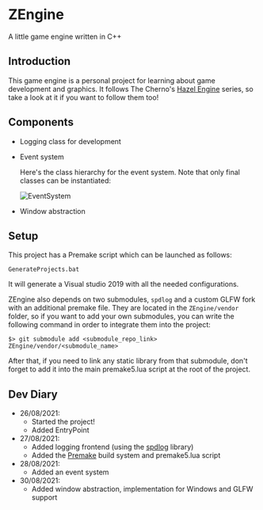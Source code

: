 # ZEngine
A little game engine written in C++

## Introduction
This game engine is a personal project for learning about game development and graphics. It follows The Cherno's [Hazel Engine](https://www.youtube.com/watch?v=JxIZbV_XjAs&list=PLlrATfBNZ98dC-V-N3m0Go4deliWHPFwT&index=1) series, so take a look at it if you want to follow them too!

## Components
* Logging class for development
* Event system

  Here's the class hierarchy for the event system. Note that only final classes can be instantiated:
  
  ![EventSystem](https://user-images.githubusercontent.com/37598162/131226737-4f2bf62e-4e71-48f2-970d-90db38eaafcb.png)
  
* Window abstraction

## Setup

This project has a Premake script which can be launched as follows:
```
GenerateProjects.bat
```
It will generate a Visual studio 2019 with all the needed configurations.

ZEngine also depends on two submodules, `spdlog` and a custom GLFW fork with an additional premake file. They are located in the `ZEngine/vendor` folder, so if you want to add your own submodules, you can write the following command in order to integrate them into the project:

```
$> git submodule add <submodule_repo_link> ZEngine/vendor/<submodule_name>
```

After that, if you need to link any static library from that submodule, don't forget to add it into the main premake5.lua script at the root of the project.

## Dev Diary
* 26/08/2021: 
  * Started the project!
  * Added EntryPoint
* 27/08/2021:
  * Added logging frontend (using the [spdlog](https://github.com/gabime/spdlog) library)
  * Added the [Premake](https://github.com/premake/premake-core) build system and premake5.lua script
* 28/08/2021:
  * Added an event system
* 30/08/2021:
  * Added window abstraction, implementation for Windows and GLFW support
